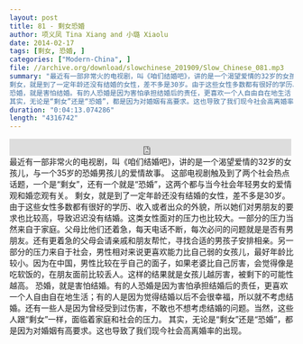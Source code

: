 ```yaml
---
layout: post
title: 81 - 剩女恐婚
author: 项义凤 Tina Xiang and 小璐 Xiaolu
date: 2014-02-17
tags: [剩女, 恐婚, ]
categories: ["Modern-China", ]
file: //archive.org/download/slowchinese_201909/Slow_Chinese_081.mp3
summary: "最近有一部非常火的电视剧，叫《咱们结婚吧》，讲的是一个渴望爱情的32岁的女孩儿，与一个35岁的恐婚男孩儿的爱情故事。 这部电视剧触及到了两个社会热点话题，一个是“剩女”，还有一个就是“恐婚”，这两个都与当今社会年轻男女的爱情观和婚恋观有关。
剩女，就是到了一定年龄还没有结婚的女性，差不多是30岁。由于这些女性多数都有很好的学历、收入或者出众的外貌，所以她们对男朋友的要求也比较高，导致迟迟没有结婚。这类女性面对的压力也比较大。一部分的压力当然来自于家庭。父母比他们还着急，每天电话不断，每次必问的问题就是是否有男朋友。还有更着急的父母会请亲戚和朋友帮忙，寻找合适的男孩子安排相亲。另一部分的压力来自于社会，男性相对来说更喜欢能力比自己弱的女孩儿，最好年龄比较小。因为在中国，男性比较在乎自己的面子，如果老婆比自己厉害，会觉得像是吃软饭的，在朋友面前比较丢人。这样的结果就是女孩儿越厉害，被剩下的可能性越高。
恐婚，就是害怕结婚。有的人恐婚是因为害怕承担结婚后的责任，更喜欢一个人自由自在地生活；有的人是因为觉得结婚以后不会很幸福，所以就不考虑结婚。还有一些人是因为曾经受到过伤害，不敢也不想考虑结婚的问题。当然，这些人跟“剩女”一样，面临着家庭和社会的压力。
其实，无论是“剩女”还是“恐婚”，都是因为对婚姻有高要求。这也导致了我们现今社会高离婚率的出现。"
duration: "0:04:13.074286"
length: "4316742"
---
```


<iframe src="https://archive.org/embed/slowchinese_201909/Slow_Chinese_081.mp3" width="500" height="30" frameborder="0" webkitallowfullscreen="true" mozallowfullscreen="true" allowfullscreen></iframe>
最近有一部非常火的电视剧，叫《咱们结婚吧》，讲的是一个渴望爱情的32岁的女孩儿，与一个35岁的恐婚男孩儿的爱情故事。 这部电视剧触及到了两个社会热点话题，一个是“剩女”，还有一个就是“恐婚”，这两个都与当今社会年轻男女的爱情观和婚恋观有关。
剩女，就是到了一定年龄还没有结婚的女性，差不多是30岁。由于这些女性多数都有很好的学历、收入或者出众的外貌，所以她们对男朋友的要求也比较高，导致迟迟没有结婚。这类女性面对的压力也比较大。一部分的压力当然来自于家庭。父母比他们还着急，每天电话不断，每次必问的问题就是是否有男朋友。还有更着急的父母会请亲戚和朋友帮忙，寻找合适的男孩子安排相亲。另一部分的压力来自于社会，男性相对来说更喜欢能力比自己弱的女孩儿，最好年龄比较小。因为在中国，男性比较在乎自己的面子，如果老婆比自己厉害，会觉得像是吃软饭的，在朋友面前比较丢人。这样的结果就是女孩儿越厉害，被剩下的可能性越高。
恐婚，就是害怕结婚。有的人恐婚是因为害怕承担结婚后的责任，更喜欢一个人自由自在地生活；有的人是因为觉得结婚以后不会很幸福，所以就不考虑结婚。还有一些人是因为曾经受到过伤害，不敢也不想考虑结婚的问题。当然，这些人跟“剩女”一样，面临着家庭和社会的压力。
其实，无论是“剩女”还是“恐婚”，都是因为对婚姻有高要求。这也导致了我们现今社会高离婚率的出现。